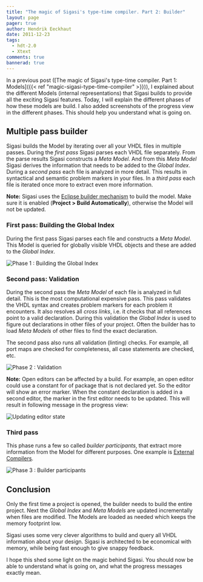 ```yaml
---
title: "The magic of Sigasi's type-time compiler. Part 2: Builder"
layout: page 
pager: true
author: Hendrik Eeckhaut
date: 2011-12-23
tags: 
  - hdt-2.0
  - Xtext
comments: true
bannerad: true
---
```


In a previous post ([The magic of Sigasi's type-time compiler. Part 1: Models]({{< ref "magic-sigasi-type-time-compiler" >}})), I explained about the different Models (internal representations) that Sigasi builds to provide all the exciting Sigasi features. Today, I will explain the different phases of how these models are build. I also added screenshots of the progress view in the different phases. This should help you understand what is going on.

## Multiple pass builder

Sigasi builds the Model by iterating over all your VHDL files in multiple passes. During the *first pass* Sigasi parses each VHDL file separately. From the parse results Sigasi constructs a *Meta Model*. And from this *Meta Model* Sigasi derives the information that needs to be added to the *Global Index*. During a *second pass* each file is analyzed in more detail. This results in syntactical and semantic problem markers in your files. In a *third pass* each file is iterated once more to extract even more information.

**Note:** Sigasi uses the [Eclipse builder mechanism](http://www.eclipse.org/articles/Article-Builders/builders.html) to build the model. Make sure it is enabled (**Project > Build Automatically**), otherwise the Model will not be updated.

### First pass: Building the Global Index

During the first pass Sigasi parses each file and constructs a *Meta Model*. This Model is queried for globally visible VHDL objects and these are added to the *Global Index*.

![Phase 1 : Building the Global Index](/img/tech/phase1-global-index.png)

### Second pass: Validation

During the second pass the *Meta Model* of each file is analyzed in full detail. This is the most computational expensive pass. 
This pass validates the VHDL syntax and creates problem markers for each problem it encounters. It also resolves all *cross links*, i.e. it checks that all references point to a valid declaration. During this validation the *Global Index* is used to figure out declarations in other files of your project. Often the builder has to load *Meta Models* of other files to find the exact declaration.

The second pass also runs all validation (linting) checks. For example, all port maps are checked for completeness, all case statements are checked, etc. 

![Phase 2 : Validation](/img/tech/phase2-validation.png)

**Note:** Open editors can be affected by a build. For example, an open editor could use a constant for of package that is not declared yet. So the editor will show an error marker. When the constant declaration is added in a second editor, the marker in the first editor needs to be updated. This will result in following message in the progress view:

![Updating editor state](/img/tech/update_editor_state.png)

### Third pass

This phase runs a few so called *builder participants*, that extract more information from the Model for different purposes. One example is [External Compilers](/manual/tools#external-compilers).

![Phase 3 : Builder participants](/img/tech/builder_participants.png)

## Conclusion

Only the first time a project is opened, the builder needs to build the entire project. Next the *Global Index* and *Meta Models* are updated incrementally when files are modified. The Models are loaded as needed which keeps the memory footprint low.

Sigasi uses some very clever algorithms to build and query all VHDL information about your design. Sigasi is architected to be economical with memory, while being fast enough to give snappy feedback.

I hope this shed some light on the magic behind Sigasi. You should now be able to understand what is going on, and what the progress messages exactly mean.